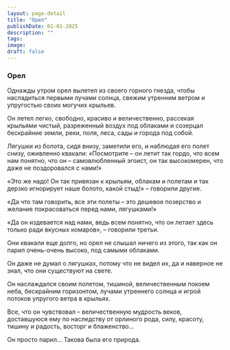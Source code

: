 ```yaml
---
layout: page-detail
title: "Орел"
publishDate: 01-01-2025
description: ""
tags:
image:
draft: false
---
```


### Орел

Однажды утром орел вылетел из своего горного гнезда, чтобы насладиться первыми лучами солнца, свежим утренним ветром и упругостью своих могучих крыльев.

Он летел легко, свободно, красиво и величественно, рассекая крыльями чистый, разреженный воздух под облаками и созерцал бескрайние земли, реки, поля, леса, сады и города под собой.

Лягушки из болота, сидя внизу, заметили его, и наблюдая его полет снизу, оживленно квакали: «Посмотрите – он летит так гордо, что всем нам понятно, что он – самовлюбленный эгоист, он так высокомерен, что даже не поздоровался с нами!»

«Это же надо! Он так привязан к крыльям, облакам и полетам и так дерзко игнорирует наше болото, какой стыд!» – говорили другие.

«Да что там говорить, все эти полеты – это дешевое позерство и желание покрасоваться перед нами, лягушками!»

«Да он издевается над нами, ведь всем понятно, что он летает здесь только ради вкусных комаров», – говорили третьи.

Они квакали еще долго, но орел не слышал ничего из этого, так как он парил очень-очень высоко, под самыми облаками. 

Он даже не думал о лягушках, потому что не видел их, да и наверное не знал, что они существуют на свете. 

Он наслаждался своим полетом, тишиной, величественным покоем неба, бескрайним горизонтом, лучами утреннего солнца и игрой потоков упругого ветра в крыльях.

Все, что он чувствовал – величественную мудрость веков, доставшуюся ему по наследству от орлиного рода, силу, красоту, тишину и радость, восторг и блаженство...

Он просто парил... Такова была его природа.
  
  
